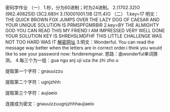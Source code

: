 密码学作业
（一）
1.秒，分为60进制；时为24进制。
2.(1702.32)O  (962.40625)D (3C2.68)H
3.(10001001.1)B (211.4)O
（二）
1.key=17
明文： THE QUICK BROWN FOX JUMPS OVER THE LAZY DOG OF CAESAR AND YOUR UNIQUE SOLUTION IS PRMSPFGMRBIR
2.key=BY THE ALMIGHTY GOD YOU CAN READ THIS MY FRIEND I AM IMPRESSED VERY WELL DONE YOUR SOLUTION KEY IS SHREHSLMDFHF THIS LITTLE CHALLENGE WAS NOT TOO HARD WAS IT
[解密网址](https://quipqiup.com/)
3.明文：Wonderful. You can read the message way better when the letters are in correct order.i think you would like to see your password now: fsnderemgmar.
思路：由wonderful单词猜测。
4.每三个为一组：gua ngu anj uji uza ihe zhi zho u

提取第一个字符：gnauuizzu

提取第二个字符：ugnjzhhh

提取第三个字符：aujiaeio

连接成为密文：gnauuizzuugnjzhhhaujiaeio
